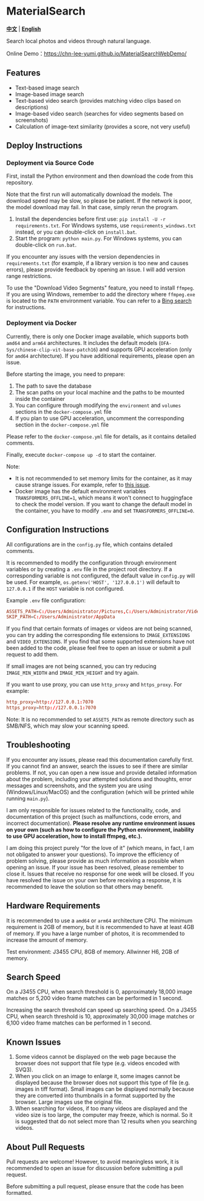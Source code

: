 # MaterialSearch

[**中文**](./README.md) | [**English**](./README_EN.md)

Search local photos and videos through natural language.

Online Demo：https://chn-lee-yumi.github.io/MaterialSearchWebDemo/

## Features

- Text-based image search
- Image-based image search
- Text-based video search (provides matching video clips based on descriptions)
- Image-based video search (searches for video segments based on screenshots)
- Calculation of image-text similarity (provides a score, not very useful)

## Deploy Instructions

### Deployment via Source Code

First, install the Python environment and then download the code from this repository.

Note that the first run will automatically download the models. The download speed may be slow, so please be patient. If the network is poor, the model download may fail. In that case, simply rerun the program.

1. Install the dependencies before first use: `pip install -U -r requirements.txt`. For Windows systems, use `requirements_windows.txt` instead, or you can double-click on `install.bat`.
2. Start the program: `python main.py`. For Windows systems, you can double-click on `run.bat`.

If you encounter any issues with the version dependencies in `requirements.txt` (for example, if a library version is too new and causes errors), please provide feedback by opening an issue. I will add version range restrictions.

To use the "Download Video Segments" feature, you need to install `ffmpeg`. If you are using Windows, remember to add the directory where `ffmpeg.exe` is located to the `PATH` environment variable. You can refer to a [Bing search](https://bing.com/search?q=windows+add+path+environment+variable) for instructions.

### Deployment via Docker

Currently, there is only one Docker image available, which supports both `amd64` and `arm64` architectures. It includes the default models (`OFA-Sys/chinese-clip-vit-base-patch16`) and supports GPU acceleration (only for `amd64` architecture). If you have additional requirements, please open an issue.

Before starting the image, you need to prepare:

1. The path to save the database
2. The scan paths on your local machine and the paths to be mounted inside the container
3. You can configure through modifying the `environment` and `volumes` sections in the `docker-compose.yml` file
4. If you plan to use GPU acceleration, uncomment the corresponding section in the `docker-compose.yml` file

Please refer to the `docker-compose.yml` file for details, as it contains detailed comments.

Finally, execute `docker-compose up -d` to start the container.

Note:
- It is not recommended to set memory limits for the container, as it may cause strange issues. For example, refer to [this issue](https://github.com/chn-lee-yumi/MaterialSearch/issues/6).
- Docker image has the default environment variables `TRANSFORMERS_OFFLINE=1`, which means it won't connect to huggingface to check the model version. If you want to change the default model in the container, you have to modify `.env` and set `TRANSFORMERS_OFFLINE=0`.

## Configuration Instructions

All configurations are in the `config.py` file, which contains detailed comments.

It is recommended to modify the configuration through environment variables or by creating a `.env` file in the project root directory. If a corresponding variable is not configured, the default value in `config.py` will be used. For example, `os.getenv('HOST', '127.0.0.1')` will default to `127.0.0.1` if the `HOST` variable is not configured.

Example `.env` file configuration:

```conf
ASSETS_PATH=C:/Users/Administrator/Pictures,C:/Users/Administrator/Videos
SKIP_PATH=C:/Users/Administrator/AppData
```

If you find that certain formats of images or videos are not being scanned, you can try adding the corresponding file extensions to `IMAGE_EXTENSIONS` and `VIDEO_EXTENSIONS`. If you find that some supported extensions have not been added to the code, please feel free to open an issue or submit a pull request to add them.

If small images are not being scanned, you can try reducing `IMAGE_MIN_WIDTH` and `IMAGE_MIN_HEIGHT` and try again.

If you want to use proxy, you can use `http_proxy` and `https_proxy`. For example: 

```conf
http_proxy=http://127.0.0.1:7070
https_proxy=http://127.0.0.1:7070
```

Note: It is no recommended to set `ASSETS_PATH` as remote directory such as SMB/NFS, which may slow your scanning speed.

## Troubleshooting

If you encounter any issues, please read this documentation carefully first. If you cannot find an answer, search the issues to see if there are similar problems. If not, you can open a new issue and provide detailed information about the problem, including your attempted solutions and thoughts, error messages and screenshots, and the system you are using (Windows/Linux/MacOS) and the configuration (which will be printed while running `main.py`).

I am only responsible for issues related to the functionality, code, and documentation of this project (such as malfunctions, code errors, and incorrect documentation). **Please resolve any runtime environment issues on your own (such as how to configure the Python environment, inability to use GPU acceleration, how to install ffmpeg, etc.).**

I am doing this project purely "for the love of it" (which means, in fact, I am not obligated to answer your questions). To improve the efficiency of problem solving, please provide as much information as possible when opening an issue. If your issue has been resolved, please remember to close it. Issues that receive no response for one week will be closed. If you have resolved the issue on your own before receiving a response, it is recommended to leave the solution so that others may benefit.

## Hardware Requirements

It is recommended to use a `amd64` or `arm64` architecture CPU. The minimum requirement is 2GB of memory, but it is recommended to have at least 4GB of memory. If you have a large number of photos, it is recommended to increase the amount of memory.

Test environment: J3455 CPU, 8GB of memory. Allwinner H6, 2GB of memory.

## Search Speed

On a J3455 CPU, when search threshold is 0, approximately 18,000 image matches or 5,200 video frame matches can be performed in 1 second.

Increasing the search threshold can speed up searching speed. On a J3455 CPU, when search threshold is 10, approximately 30,000 image matches or 6,100 video frame matches can be performed in 1 second.

## Known Issues

1. Some videos cannot be displayed on the web page because the browser does not support that file type (e.g. videos encoded with SVQ3).
2. When you click on an image to enlarge it, some images cannot be displayed because the browser does not support this type of file (e.g. images in tiff format). Small images can be displayed normally because they are converted into thumbnails in a format supported by the browser. Large images use the original file.
3. When searching for videos, if too many videos are displayed and the video size is too large, the computer may freeze, which is normal. So it is suggested that do not select more than 12 results when you searching videos.

## About Pull Requests

Pull requests are welcome! However, to avoid meaningless work, it is recommended to open an issue for discussion before submitting a pull request.

Before submitting a pull request, please ensure that the code has been formatted.
